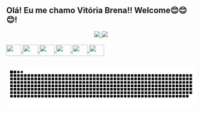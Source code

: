 ## Olá! Eu me chamo Vitória Brena!! Welcome😊😊😊!

  <div align="center">
    <a href="https://github.com/brenavitoria18">
    <img height="180em" src="https://github-readme-stats.vercel.app/api?username=brenavitoria18&show_icons=true&theme=dracula&include_all_commits=true&count_private=true"/>
    <img height="180em" src="https://github-readme-stats.vercel.app/api/top-langs/?username=brenavitoria18&layout=compact&langs_count=7&theme=dracula"/>
  </div>

   <div style="display: inline_block"><br>
     <img align="center" height="30" width="40" src="https://cdn.jsdelivr.net/gh/devicons/devicon/icons/javascript/javascript-plain.svg">
     <img align="center" height="30" width="40" src="https://cdn.jsdelivr.net/gh/devicons/devicon/icons/html5/html5-plain-wordmark.svg">
     <img align="center" height="30" width="40" src="https://cdn.jsdelivr.net/gh/devicons/devicon/icons/css3/css3-plain-wordmark.svg">
     <img align="center" height="30" width="40" src="https://cdn.jsdelivr.net/gh/devicons/devicon/icons/java/java-plain-wordmark.svg">
     <img align="center" height="30" width="40" src="https://cdn.jsdelivr.net/gh/devicons/devicon/icons/python/python-plain-wordmark.svg">
     <img align="center" height="30" width="40" src="https://cdn.jsdelivr.net/gh/devicons/devicon/icons/postgresql/postgresql-plain-wordmark.svg">
    
         
     
   </div>

##
  
<div> 
 
  ![Snake animation](https://github.com/BrenaVitoria18/BrenaVitoria18/blob/output/github-contribution-grid-snake.svg)
  
</div>
